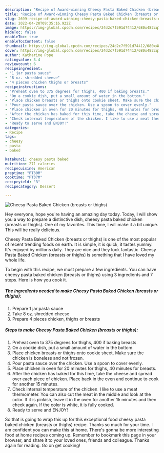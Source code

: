 ```yaml
---
description: "Recipe of Award-winning Cheesy Pasta Baked Chicken (breasts or thighs)"
title: "Recipe of Award-winning Cheesy Pasta Baked Chicken (breasts or thighs)"
slug: 2699-recipe-of-award-winning-cheesy-pasta-baked-chicken-breasts-or-thighs
date: 2022-04-20T09:35:16.922Z
image: https://img-global.cpcdn.com/recipes/24d2c7f591d74412/680x482cq70/cheesy-pasta-baked-chicken-breasts-or-thighs-recipe-main-photo.jpg
hideToc: false
enableToc: true
enableTocContent: false
thumbnail: https://img-global.cpcdn.com/recipes/24d2c7f591d74412/680x482cq70/cheesy-pasta-baked-chicken-breasts-or-thighs-recipe-main-photo.jpg
cover: https://img-global.cpcdn.com/recipes/24d2c7f591d74412/680x482cq70/cheesy-pasta-baked-chicken-breasts-or-thighs-recipe-main-photo.jpg
author: Katharine Pope
ratingvalue: 3.4
reviewcount: 6
recipeingredient:
- "1 jar pasta sauce"
- "8 oz. shredded cheese"
- "4 pieces chicken thighs or breasts"
recipeinstructions:
- "Preheat oven to 375 degrees for thighs, 400 if baking breasts."
- "On a cookie dish, put a small amount of water in the bottom."
- "Place chicken breasts or thighs onto cookie sheet. Make sure the chicken is boneless and not frozen."
- "Pour pasta sauce over the chicken. Use a spoon to cover evenly."
- "Place chicken in oven for 20 minutes for thighs, 40 minutes for breasts."
- "After the chicken has baked for this time, take the cheese and spread over each piece of chicken. Place back in the oven and continue to cook for another 15 minutes."
- "Check internal temperature of the chicken. I like to use a meat thermometer. You can also cut the meat in the middle and look at the color. If it is pinkish, leave it in the oven for another 15 minutes and then check again. If the color is white, it is fully cooked."
- "Ready to serve and ENJOY!"
categories:
- Recipe
tags:
- cheesy
- pasta
- baked

katakunci: cheesy pasta baked 
nutrition: 271 calories
recipecuisine: American
preptime: "PT39M"
cooktime: "PT37M"
recipeyield: "3"
recipecategory: Dessert

---
```



![Cheesy Pasta Baked Chicken (breasts or thighs)](https://img-global.cpcdn.com/recipes/24d2c7f591d74412/680x482cq70/cheesy-pasta-baked-chicken-breasts-or-thighs-recipe-main-photo.jpg)

Hey everyone, hope you're having an amazing day today. Today, I will show you a way to prepare a distinctive dish, cheesy pasta baked chicken (breasts or thighs). One of my favorites. This time, I will make it a bit unique. This will be really delicious.

Cheesy Pasta Baked Chicken (breasts or thighs) is one of the most popular of recent trending foods on earth. It is simple, it is quick, it tastes yummy. It's enjoyed by millions daily. They are nice and they look fantastic. Cheesy Pasta Baked Chicken (breasts or thighs) is something that I have loved my whole life.




To begin with this recipe, we must prepare a few ingredients. You can have cheesy pasta baked chicken (breasts or thighs) using 3 ingredients and 7 steps. Here is how you cook it.

<!--inarticleads1-->

##### The ingredients needed to make Cheesy Pasta Baked Chicken (breasts or thighs):

1. Prepare 1 jar pasta sauce
1. Take 8 oz. shredded cheese
1. Prepare 4 pieces chicken, thighs or breasts




<!--inarticleads2-->

##### Steps to make Cheesy Pasta Baked Chicken (breasts or thighs):

1. Preheat oven to 375 degrees for thighs, 400 if baking breasts.
1. On a cookie dish, put a small amount of water in the bottom.
1. Place chicken breasts or thighs onto cookie sheet. Make sure the chicken is boneless and not frozen.
1. Pour pasta sauce over the chicken. Use a spoon to cover evenly.
1. Place chicken in oven for 20 minutes for thighs, 40 minutes for breasts.
1. After the chicken has baked for this time, take the cheese and spread over each piece of chicken. Place back in the oven and continue to cook for another 15 minutes.
1. Check internal temperature of the chicken. I like to use a meat thermometer. You can also cut the meat in the middle and look at the color. If it is pinkish, leave it in the oven for another 15 minutes and then check again. If the color is white, it is fully cooked.
1. Ready to serve and ENJOY!



So that is going to wrap this up for this exceptional food cheesy pasta baked chicken (breasts or thighs) recipe. Thanks so much for your time. I am confident you can make this at home. There's gonna be more interesting food at home recipes coming up. Remember to bookmark this page in your browser, and share it to your loved ones, friends and colleague. Thanks again for reading. Go on get cooking!
